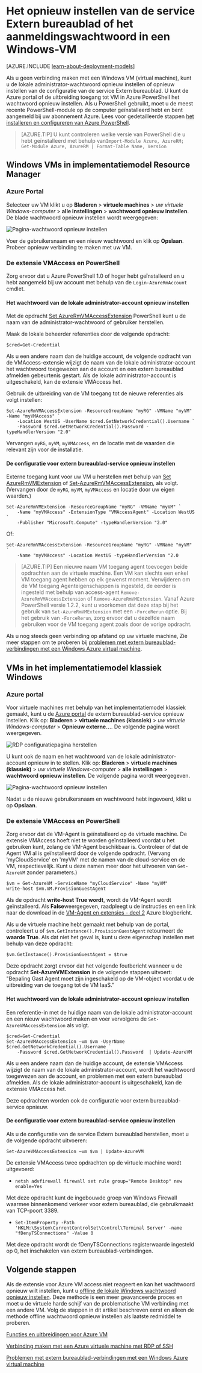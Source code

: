 <properties
    pageTitle="Opnieuw instellen van het wachtwoord of de configuratie voor extern bureaublad op een Windows VM | Microsoft Azure"
    description="Informatie over het opnieuw instellen van wachtwoord van een account of een extern bureaublad-services op een Windows VM met de Azure portal of Azure PowerShell."
    services="virtual-machines-windows"
    documentationCenter=""
    authors="iainfoulds"
    manager="timlt"
    editor=""
    tags="azure-resource-manager"/>

<tags
    ms.service="virtual-machines-windows"
    ms.workload="infrastructure-services"
    ms.tgt_pltfrm="vm-windows"
    ms.devlang="na"
    ms.topic="article"
    ms.date="09/01/2016"
    ms.author="iainfou"/>

# <a name="how-to-reset-the-remote-desktop-service-or-its-login-password-in-a-windows-vm"></a>Het opnieuw instellen van de service Extern bureaublad of het aanmeldingswachtwoord in een Windows-VM

[AZURE.INCLUDE [learn-about-deployment-models](../../includes/learn-about-deployment-models-both-include.md)]

Als u geen verbinding maken met een Windows VM (virtual machine), kunt u de lokale administrator-wachtwoord opnieuw instellen of opnieuw instellen van de configuratie van de service Extern bureaublad. U kunt de Azure portal of de uitbreiding toegang tot VM in Azure PowerShell het wachtwoord opnieuw instellen. Als u PowerShell gebruikt, moet u de meest recente PowerShell-module op de computer geïnstalleerd hebt en bent aangemeld bij uw abonnement Azure. Lees voor gedetailleerde stappen [het installeren en configureren van Azure PowerShell](../powershell-install-configure.md).

> [AZURE.TIP] U kunt controleren welke versie van PowerShell die u hebt geïnstalleerd met behulp van`Import-Module Azure, AzureRM; Get-Module Azure, AzureRM | Format-Table Name, Version`

## <a name="windows-vms-in-resource-manager-deployment-model"></a>Windows VMs in implementatiemodel Resource Manager

### <a name="azure-portal"></a>Azure Portal
Selecteer uw VM klikt u op **Bladeren** > **virtuele machines** > *uw virtuele Windows-computer* > **alle instellingen** > **wachtwoord opnieuw instellen**. De blade wachtwoord opnieuw instellen wordt weergegeven:

![Pagina-wachtwoord opnieuw instellen](./media/virtual-machines-windows-reset-rdp/Portal-RM-PW-Reset-Windows.png)

Voer de gebruikersnaam en een nieuw wachtwoord en klik op **Opslaan**. Probeer opnieuw verbinding te maken met uw VM.

### <a name="vmaccess-extension-and-powershell"></a>De extensie VMAccess en PowerShell

Zorg ervoor dat u Azure PowerShell 1.0 of hoger hebt geïnstalleerd en u hebt aangemeld bij uw account met behulp van de `Login-AzureRmAccount` cmdlet.

#### <a name="reset-the-local-administrator-account-password"></a>**Het wachtwoord van de lokale administrator-account opnieuw instellen**

Met de opdracht [Set AzureRmVMAccessExtension](https://msdn.microsoft.com/library/mt619447.aspx) PowerShell kunt u de naam van de administrator-wachtwoord of gebruiker herstellen.

Maak de lokale beheerder referenties door de volgende opdracht:

    $cred=Get-Credential

Als u een andere naam dan de huidige account, de volgende opdracht van de VMAccess-extensie wijzigt de naam van de lokale administrator-account het wachtwoord toegewezen aan de account en een extern bureaublad afmelden gebeurtenis gestart. Als de lokale administrator-account is uitgeschakeld, kan de extensie VMAccess het.

Gebruik de uitbreiding van de VM toegang tot de nieuwe referenties als volgt instellen:

    Set-AzureRmVMAccessExtension -ResourceGroupName "myRG" -VMName "myVM" -Name "myVMAccess" `
        -Location WestUS -UserName $cred.GetNetworkCredential().Username `
        -Password $cred.GetNetworkCredential().Password -typeHandlerVersion "2.0"


Vervangen `myRG`, `myVM`, `myVMAccess`, en de locatie met de waarden die relevant zijn voor de installatie.


#### <a name="reset-the-remote-desktop-service-configuration"></a>**De configuratie voor extern bureaublad-service opnieuw instellen**

Externe toegang kunt voor uw VM u herstellen met behulp van [Set AzureRmVMExtension](https://msdn.microsoft.com/library/mt603745.aspx) of [Set-AzureRmVMAccessExtension](https://msdn.microsoft.com/library/mt619447.aspx), als volgt. (Vervangen door de `myRG`, `myVM`, `myVMAccess` en locatie door uw eigen waarden.)

    Set-AzureRmVMExtension -ResourceGroupName "myRG" -VMName "myVM" `
        -Name "myVMAccess" -ExtensionType "VMAccessAgent" -Location WestUS `
        -Publisher "Microsoft.Compute" -typeHandlerVersion "2.0"

Of:<br>

    Set-AzureRmVMAccessExtension -ResourceGroupName "myRG" -VMName "myVM" `
        -Name "myVMAccess" -Location WestUS -typeHandlerVersion "2.0


> [AZURE.TIP] Een nieuwe naam VM toegang agent toevoegen beide opdrachten aan de virtuele machine. Een VM kan slechts een enkel VM toegang agent hebben op elk gewenst moment. Verwijderen om de VM toegang Agenteigenschappen is ingesteld, de eerder is ingesteld met behulp van access-agent `Remove-AzureRmVMAccessExtension` of `Remove-AzureRmVMExtension`. Vanaf Azure PowerShell versie 1.2.2, kunt u voorkomen dat deze stap bij het gebruik van `Set-AzureRmVMExtension` met een `-ForceRerun` optie. Bij het gebruik van `-ForceRerun`, zorg ervoor dat u dezelfde naam gebruiken voor de VM toegang agent zoals door de vorige opdracht.

Als u nog steeds geen verbinding op afstand op uw virtuele machine, Zie meer stappen om te proberen bij [problemen met extern bureaublad-verbindingen met een Windows Azure virtual machine](virtual-machines-windows-troubleshoot-rdp-connection.md).


## <a name="windows-vms-in-the-classic-deployment-model"></a>VMs in het implementatiemodel klassiek Windows

### <a name="azure-portal"></a>Azure portal

Voor virtuele machines met behulp van het implementatiemodel klassiek gemaakt, kunt u de [Azure portal](https://portal.azure.com) de extern bureaublad-service opnieuw instellen. Klik op: **Bladeren** > **virtuele machines (klassiek)** > *uw virtuele Windows-computer* > **Opnieuw externe...**. De volgende pagina wordt weergegeven.

![RDP configuratiepagina herstellen](./media/virtual-machines-windows-reset-rdp/Portal-RDP-Reset-Windows.png)

U kunt ook de naam en het wachtwoord van de lokale administrator-account opnieuw in te stellen. Klik op: **Bladeren** > **virtuele machines (klassiek)** > *uw virtuele Windows-computer* > **alle instellingen** > **wachtwoord opnieuw instellen**. De volgende pagina wordt weergegeven.

![Pagina-wachtwoord opnieuw instellen](./media/virtual-machines-windows-reset-rdp/Portal-PW-Reset-Windows.png)

Nadat u de nieuwe gebruikersnaam en wachtwoord hebt ingevoerd, klikt u op **Opslaan**.

### <a name="vmaccess-extension-and-powershell"></a>De extensie VMAccess en PowerShell

Zorg ervoor dat de VM-Agent is geïnstalleerd op de virtuele machine. De extensie VMAccess hoeft niet te worden geïnstalleerd voordat u het gebruiken kunt, zolang de VM-Agent beschikbaar is. Controleer of dat de Agent VM al is geïnstalleerd door de volgende opdracht. (Vervang 'myCloudService' en 'myVM' met de namen van de cloud-service en de VM, respectievelijk. Kunt u deze namen meer door het uitvoeren van `Get-AzureVM` zonder parameters.)

    $vm = Get-AzureVM -ServiceName "myCloudService" -Name "myVM"
    write-host $vm.VM.ProvisionGuestAgent

Als de opdracht **write-host** **True wordt**, wordt de VM-Agent wordt geïnstalleerd. Als **False**weergegeven, raadpleegt u de instructies en een link naar de download in de [VM-Agent en extensies - deel 2](http://go.microsoft.com/fwlink/p/?linkid=403947&clcid=0x409) Azure blogbericht.

Als u de virtuele machine hebt gemaakt met behulp van de portal, controleert u of `$vm.GetInstance().ProvisionGuestAgent` retourneert de **waarde True**. Als dat niet het geval is, kunt u deze eigenschap instellen met behulp van deze opdracht:

    $vm.GetInstance().ProvisionGuestAgent = $true

Deze opdracht zorgt ervoor dat het volgende foutbericht wanneer u de opdracht **Set-AzureVMExtension** in de volgende stappen uitvoert: "Bepaling Gast Agent moet zijn ingeschakeld op de VM-object voordat u de uitbreiding van de toegang tot de VM IaaS."

#### <a name="reset-the-local-administrator-account-password"></a>**Het wachtwoord van de lokale administrator-account opnieuw instellen**

Een referentie-in met de huidige naam van de lokale administrator-account en een nieuw wachtwoord maken en voer vervolgens de `Set-AzureVMAccessExtension` als volgt.

    $cred=Get-Credential
    Set-AzureVMAccessExtension –vm $vm -UserName $cred.GetNetworkCredential().Username `
        -Password $cred.GetNetworkCredential().Password  | Update-AzureVM

Als u een andere naam dan de huidige account, de extensie VMAccess wijzigt de naam van de lokale administrator-account, wordt het wachtwoord toegewezen aan de account, en problemen met een extern bureaublad afmelden. Als de lokale administrator-account is uitgeschakeld, kan de extensie VMAccess het.

Deze opdrachten worden ook de configuratie voor extern bureaublad-service opnieuw.

#### <a name="reset-the-remote-desktop-service-configuration"></a>**De configuratie voor extern bureaublad-service opnieuw instellen**

Als u de configuratie van de service Extern bureaublad herstellen, moet u de volgende opdracht uitvoeren:

    Set-AzureVMAccessExtension –vm $vm | Update-AzureVM

De extensie VMAccess twee opdrachten op de virtuele machine wordt uitgevoerd:

- `netsh advfirewall firewall set rule group="Remote Desktop" new enable=Yes`

Met deze opdracht kunt de ingebouwde groep van Windows Firewall waarmee binnenkomend verkeer voor extern bureaublad, die gebruikmaakt van TCP-poort 3389.

- `Set-ItemProperty -Path 'HKLM:\System\CurrentControlSet\Control\Terminal Server' -name "fDenyTSConnections" -Value 0`

Met deze opdracht wordt de fDenyTSConnections registerwaarde ingesteld op 0, het inschakelen van extern bureaublad-verbindingen.


## <a name="next-steps"></a>Volgende stappen

Als de extensie voor Azure VM access niet reageert en kan het wachtwoord opnieuw wilt instellen, kunt u [offline de lokale Windows wachtwoord opnieuw instellen](virtual-machines-windows-reset-local-password-without-agent.md). Deze methode is een meer geavanceerde proces en moet u de virtuele harde schijf van de problematische VM verbinding met een andere VM. Volg de stappen in dit artikel beschreven eerst en alleen de methode offline wachtwoord opnieuw instellen als laatste redmiddel te proberen.

[Functies en uitbreidingen voor Azure VM](virtual-machines-windows-extensions-features.md)

[Verbinding maken met een Azure virtuele machine met RDP of SSH](http://msdn.microsoft.com/library/azure/dn535788.aspx)

[Problemen met extern bureaublad-verbindingen met een Windows Azure virtual machine](virtual-machines-windows-troubleshoot-rdp-connection.md)
